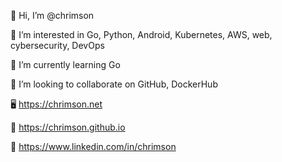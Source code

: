 👋 Hi, I’m @chrimson

👀 I’m interested in Go, Python, Android, Kubernetes, AWS, web, cybersecurity, DevOps

🌱 I’m currently learning Go

💞️ I’m looking to collaborate on GitHub, DockerHub

🖥️ https://chrimson.net

📒 https://chrimson.github.io

💼 https://www.linkedin.com/in/chrimson

<!---
chrimson/chrimson is a ✨ special ✨ repository because its `README.md` (this file) appears on your GitHub profile.
You can click the Preview link to take a look at your changes.
--->

